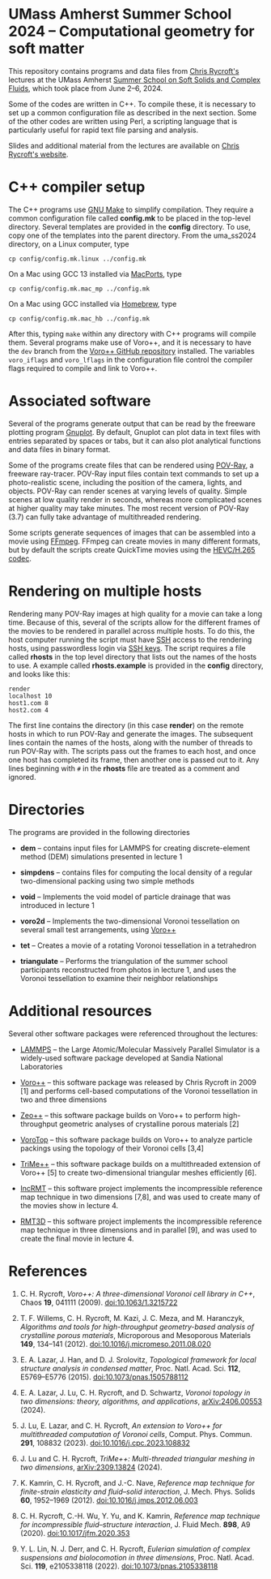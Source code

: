 # UMass Amherst Summer School 2024 – Computational geometry for soft matter
This repository contains programs and data files from [Chris
Rycroft's](https://people.math.wisc.edu/~chr) lectures at the UMass Amherst
[Summer School on Soft Solids and Complex
Fluids](https://websites.umass.edu/softmatter/program-2024/),
which took place from June 2–6, 2024.

Some of the codes are written in C++. To compile these, it is necessary to set
up a common configuration file as described in the next section. Some of the
other codes are written using Perl, a scripting language that is particularly
useful for rapid text file parsing and analysis.

Slides and additional material from the lectures are available on
[Chris Rycroft's website](https://people.math.wisc.edu/~chr/events/uma_ss2024).

# C++ compiler setup
The C++ programs use [GNU Make](https://www.gnu.org/software/make/) to simplify
compilation. They require a common configuration file called **config.mk** to
be placed in the top-level directory. Several templates are provided in the
**config** directory. To use, copy one of the templates into the parent
directory. From the uma\_ss2024 directory, on a Linux computer, type
```Shell
cp config/config.mk.linux ../config.mk
```
On a Mac using GCC 13 installed via [MacPorts](http://www.macports.org), type
```Shell
cp config/config.mk.mac_mp ../config.mk
```
On a Mac using GCC installed via [Homebrew](http://brew.sh), type
```Shell
cp config/config.mk.mac_hb ../config.mk
```
After this, typing `make` within any directory with C++ programs will compile
them. Several programs make use of Voro++, and it is necessary to have the
`dev` branch from the [Voro++ GitHub
repository](https://github.com/chr1shr/voro) installed. The variables
`voro_iflags` and `voro_lflags` in the configuration file control the compiler
flags required to compile and link to Voro++.

# Associated software
Several of the programs generate output that can be read by the freeware
plotting program [Gnuplot](http://gnuplot.info). By default, Gnuplot can plot
data in text files with entries separated by spaces or tabs, but it can also
plot analytical functions and data files in binary format.

Some of the programs create files that can be rendered using
[POV-Ray](https://www.povray.org), a freeware ray-tracer. POV-Ray input files
contain text commands to set up a photo-realistic scene, including the position
of the camera, lights, and objects. POV-Ray can render scenes at varying levels
of quality. Simple scenes at low quality render in seconds, whereas more
complicated scenes at higher quality may take minutes. The most recent version
of POV-Ray (3.7) can fully take advantage of multithreaded rendering.

Some scripts generate sequences of images that can be assembled into a movie
using [FFmpeg](https://ffmpeg.org). FFmpeg can create movies in many different
formats, but by default the scripts create QuickTime movies using the
[HEVC/H.265 codec](https://en.wikipedia.org/wiki/High_Efficiency_Video_Coding).

# Rendering on multiple hosts
Rendering many POV-Ray images at high quality for a movie can take a long time.
Because of this, several of the scripts allow for the different frames of the
movies to be rendered in parallel across multiple hosts. To do this, the host
computer running the script must have
[SSH](https://en.wikipedia.org/wiki/Secure_Shell) access to the rendering
hosts, using passwordless login via [SSH
keys](https://www.ssh.com/academy/ssh-keys). The script requires a
file called **rhosts** in the top level directory that lists out the names of
the hosts to use. A example called **rhosts.example** is provided in the
**config** directory, and looks like this:
```
render
localhost 10
host1.com 8
host2.com 4
```
The first line contains the directory (in this case **render**) on the remote
hosts in which to run POV-Ray and generate the images. The subsequent lines
contain the names of the hosts, along with the number of threads to run POV-Ray
with. The scripts pass out the frames to each host, and once one host has
completed its frame, then another one is passed out to it. Any lines beginning
with `#` in the **rhosts** file are treated as a comment and ignored.

# Directories
The programs are provided in the following directories

- **dem** – contains input files for LAMMPS for creating discrete-element
  method (DEM) simulations presented in lecture 1

- **simpdens** – contains files for computing the local density of a regular
  two-dimensional packing using two simple methods

- **void** – Implements the void model of particle drainage that was introduced
  in lecture 1

- **voro2d** – Implements the two-dimensional Voronoi tessellation on several
  small test arrangements, using [Voro++](https://math.lbl.gov/voro++)

- **tet** – Creates a movie of a rotating Voronoi tessellation in a tetrahedron

- **triangulate** – Performs the triangulation of the summer school
  participants reconstructed from photos in lecture 1, and uses the Voronoi
  tessellation to examine their neighbor relationships

# Additional resources
Several other software packages were referenced throughout the lectures:

- [LAMMPS](https://lammps.sandia.gov) – the Large Atomic/Molecular Massively
  Parallel Simulator is a widely-used software package developed at Sandia
  National Laboratories

- [Voro++](https://math.lbl.gov/voro++) – this software package was released by
  Chris Rycroft in 2009 [1] and performs cell-based computations of the Voronoi
  tessellation in two and three dimensions

- [Zeo++](https://www.zeoplusplus.org) – this software package builds on Voro++
  to perform high-throughput geometric analyses of crystalline porous materials
  [2]

- [VoroTop](https://www.vorotop.org) – this software package builds on Voro++
  to analyze particle packings using the topology of their Voronoi cells [3,4]

- [TriMe++](https://github.com/jiayinlu19960224/TriMe) – this software package
  builds on a multithreaded extension of Voro++ [5] to create two-dimensional
  triangular meshes efficiently [6].

- [IncRMT](https://github.com/chr1shr/incrmt) – this software project implements
  the incompressible reference map technique in two dimensions [7,8], and was
  used to create many of the movies show in lecture 4.

- [RMT3D](https://github.com/ylunalin/RMT3D) – this software project implements
  the incompressible reference map technique in three dimensions and in
  parallel [9], and was used to create the final movie in lecture 4.

# References
1. C. H. Rycroft, *Voro++: A three-dimensional Voronoi cell library in C++*,
   Chaos **19**, 041111 (2009).
   [doi:10.1063/1.3215722](https://doi.org/10.1063/1.3215722)

2. T. F. Willems, C. H. Rycroft, M. Kazi, J. C. Meza, and M. Haranczyk,
   *Algorithms and tools for high-throughput geometry-based	analysis of
   crystalline porous materials*, Microporous and Mesoporous Materials **149**,
   134–141 (2012).
   [doi:10.1016/j.micromeso.2011.08.020](https://10.1016/j.micromeso.2011.08.020)

3. E. A. Lazar, J. Han, and D. J. Srolovitz, *Topological framework for local
   structure analysis in condensed matter*, Proc. Natl. Acad. Sci. **112**,
   E5769–E5776 (2015).
   [doi:10.1073/pnas.1505788112](https://doi.org/10.1073/pnas.1505788112)

4. E. A. Lazar, J. Lu, C. H. Rycroft, and D. Schwartz, *Voronoi topology in two
   dimensions: theory, algorithms, and applications*,
   [arXiv:2406.00553](https://arxiv.org/abs/2406.00553) (2024).

5. J. Lu, E. Lazar, and C. H. Rycroft, *An extension to Voro++ for
   multithreaded computation of Voronoi cells*, Comput. Phys. Commun.
   **291**, 108832 (2023).
   [doi:10.1016/j.cpc.2023.108832](https://doi.org/10.1016/j.cpc.2023.108832)

6. J. Lu and C. H. Rycroft, *TriMe++: Multi-threaded triangular meshing in two
   dimensions*, [arXiv:2309.13824](https://arxiv.org/abs/2309.13824) (2024).

7. K. Kamrin, C. H. Rycroft, and J.-C. Nave, *Reference map technique for
   finite-strain elasticity and fluid–solid interaction*, J. Mech. Phys. Solids
   **60**, 1952–1969 (2012).
   [doi:10.1016/j.jmps.2012.06.003](https://doi.org/10.1016/j.jmps.2012.06.003)

8. C. H. Rycroft, C.-H. Wu, Y. Yu, and K. Kamrin, *Reference map technique for
   incompressible fluid–structure interaction*, J. Fluid Mech. **898**, A9
   (2020).
   [doi:10.1017/jfm.2020.353](https://doi.org/10.1017/jfm.2020.353)

9. Y. L. Lin, N. J. Derr, and C. H. Rycroft, *Eulerian simulation of complex
   suspensions and biolocomotion in three dimensions*, Proc. Natl. Acad. Sci.
   **119**, e2105338118 (2022).
   [doi:10.1073/pnas.2105338118](https://doi.org/10.1073/pnas.2105338118)
